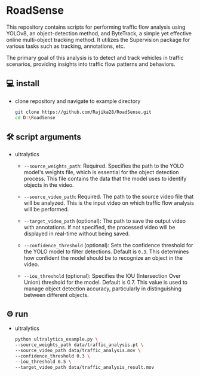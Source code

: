 # RoadSense

This repository contains scripts for performing traffic flow analysis using YOLOv8, an object-detection method, and ByteTrack, a simple yet effective online multi-object tracking method. It utilizes the Supervision package for various tasks such as tracking, annotations, etc.

The primary goal of this analysis is to detect and track vehicles in traffic scenarios, providing insights into traffic flow patterns and behaviors.

## 💻 install

- clone repository and navigate to example directory

  ```bash
  git clone https://github.com/Rajika28/RoadSense.git
  cd D:\RoadSense
  ```

## 🛠️ script arguments

- ultralytics

  - `--source_weights_path`: Required. Specifies the path to the YOLO model's weights
    file, which is essential for the object detection process. This file contains the
    data that the model uses to identify objects in the video.

  - `--source_video_path`: Required. The path to the source video file that will be
    analyzed. This is the input video on which traffic flow analysis will be performed.
  - `--target_video_path` (optional): The path to save the output video with
    annotations. If not specified, the processed video will be displayed in real-time
    without being saved.
  - `--confidence_threshold` (optional): Sets the confidence threshold for the YOLO
    model to filter detections. Default is `0.3`. This determines how confident the
    model should be to recognize an object in the video.
  - `--iou_threshold` (optional): Specifies the IOU (Intersection Over Union) threshold
    for the model. Default is 0.7. This value is used to manage object detection
    accuracy, particularly in distinguishing between different objects.


## ⚙️ run

- ultralytics

  ```bash
  python ultralytics_example.py \
  --source_weights_path data/traffic_analysis.pt \
  --source_video_path data/traffic_analysis.mov \
  --confidence_threshold 0.3 \
  --iou_threshold 0.5 \
  --target_video_path data/traffic_analysis_result.mov
  ```


